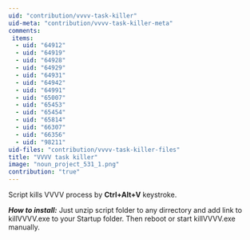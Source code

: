 ```yaml
---
uid: "contribution/vvvv-task-killer"
uid-meta: "contribution/vvvv-task-killer-meta"
comments: 
 items: 
  - uid: "64912"
  - uid: "64919"
  - uid: "64928"
  - uid: "64929"
  - uid: "64931"
  - uid: "64942"
  - uid: "64991"
  - uid: "65007"
  - uid: "65453"
  - uid: "65454"
  - uid: "65814"
  - uid: "66307"
  - uid: "66356"
  - uid: "98211"
uid-files: "contribution/vvvv-task-killer-files"
title: "VVVV task killer"
image: "noun_project_531_1.png"
contribution: "true"
---
```


Script kills VVVV process by **Ctrl+Alt+V** keystroke.

***How to install:***
Just unzip script folder to any dirrectory and add link to killVVVV.exe to your Startup folder. Then reboot or start killVVVV.exe manually.